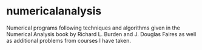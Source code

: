 # numericalanalysis
Numerical programs following techniques and algorithms given in the Numerical Analysis book by Richard L. Burden and J. Douglas Faires as well as additional problems from courses I have taken.
